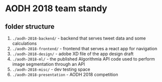 # AODH 2018 team standy

## folder structure
1. `./aodh-2018-backend/` - backend that serves tweet data and some calculations
2. `./aodh-2018-frontend/` - frontend that serves a react app for navigation
3. `./aodh-2018-design/` - adobe XD file of the app design draft
4. `./aodh-2018-ml/` - the published Algorithmia API code used to perform image segmentation through an API
4. `./aodh-2018-misc/` - dev testing space
5. `./aodh-2018-presentation` - AODH 2018 competition
